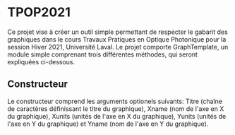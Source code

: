 # TPOP2021
Ce projet vise à créer un outil simple permettant de respecter le gabarit des graphiques dans le cours Travaux Pratiques en Optique Photonique pour la session Hiver 2021, Université Laval. Le projet comporte GraphTemplate, un module simple comprenant trois différentes méthodes, qui seront expliquées ci-dessous.
## Constructeur
Le constructeur comprend les arguments optionels suivants: Titre (chaîne de caractères définissant le titre du graphique), Xname (nom de l'axe en X du graphique), Xunits (unités de l'axe en X du graphique), Yunits (unités de l'axe en Y du graphique) et Yname (nom de l'axe en Y du graphique).
